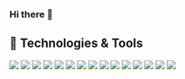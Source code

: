 ### Hi there 👋

<!--
**zhangj150/zhangj150** is a ✨ _special_ ✨ repository because its `README.md` (this file) appears on your GitHub profile.

Here are some ideas to get you started:

- 🔭 I’m currently working on ...
- 🌱 I’m currently learning ...
- 👯 I’m looking to collaborate on ...
- 🤔 I’m looking for help with ...
- 💬 Ask me about ...
- 📫 How to reach me: ...
- 😄 Pronouns: ...
- ⚡ Fun fact: ...
-->

<!--Whether it's coding or auto-racing, I love to tinker, optimize, and push the boundaries of what is possible.

| Backend Software Engineer based in California | Race Kart Driver  | Aspiring Grandmaster Chess Puzzle Solver  |
|---|---|---|
|  <p align="center"> <img src="https://github.com/zhangj150/zhangj150/blob/master/picOfMETwinPeaks.JPG" width="347.5" height="234.375"/></p> | <p align="center"><img src="https://github.com/zhangj150/zhangj150/blob/master/instaMaterial2.jpg" width="280" height="247.5"/></p>  | <p align="center"><a href="https://lichess.org/@/zhangj150"><img src="https://github.com/zhangj150/zhangj150/blob/master/chessuzzles.PNG" width="270" height="227.5"/></a></p> | -->


## 🔧 Technologies & Tools
![](https://img.shields.io/badge/OS-Linux-informational?style=flat&logo=linux&logoColor=white&color=2bbc8a)
![](https://img.shields.io/badge/Editor-IntelliJ_IDEA-informational?style=flat&logo=intellij-idea&logoColor=white&color=2bbc8a)
![](https://img.shields.io/badge/Code-Python-informational?style=flat&logo=python&logoColor=white&color=2bbc8a)
![](https://img.shields.io/badge/Code-Java-informational?style=flat&logo=javascript&logoColor=white&color=2bbc8a)
![](https://img.shields.io/badge/Code-Scala-informational?style=flat&logo=go&logoColor=white&color=2bbc8a)
![](https://img.shields.io/badge/Code-SQL-informational?style=flat&logo=cmake&logoColor=white&color=2bbc8a)
![](https://img.shields.io/badge/Code-PyTorch-informational?style=flat&logo=vue.js&logoColor=white&color=2bbc8a)
![](https://img.shields.io/badge/Shell-Bash-informational?style=flat&logo=gnu-bash&logoColor=white&color=2bbc8a)
![](https://img.shields.io/badge/Tools-Espresso-informational?style=flat&logo=docker&logoColor=white&color=2bbc8a)
![](https://img.shields.io/badge/Tools-Oracle-informational?style=flat&logo=kubernetes&logoColor=white&color=2bbc8a)
![](https://img.shields.io/badge/Tools-Hadoop-informational?style=flat&logo=red-hat-open-shift&logoColor=white&color=2bbc8a)
![](https://img.shields.io/badge/Tools-Azkaban-informational?style=flat&logo=red-hat-open-shift&logoColor=white&color=2bbc8a)
![](https://img.shields.io/badge/Tools-Kafka-informational?style=flat&logo=red-hat-open-shift&logoColor=white&color=2bbc8a)
![](https://img.shields.io/badge/Tools-MapReduce-informational?style=flat&logo=red-hat-open-shift&logoColor=white&color=2bbc8a)
![](https://img.shields.io/badge/Tools-Spark-informational?style=flat&logo=red-hat-open-shift&logoColor=white&color=2bbc8a)


